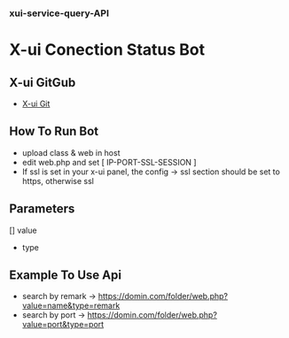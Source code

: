 ### xui-service-query-API

# X-ui Conection Status Bot

## X-ui GitGub
- [X-ui Git](https://github.com/vaxilu/x-ui)

## How To Run Bot 

- upload class & web in host
- edit web.php and set [ IP-PORT-SSL-SESSION ]
- If ssl is set in your x-ui panel, the config -> ssl section should be set to https, otherwise ssl

## Parameters

 [] value
 - type

## Example To Use Api

- search by remark -> https://domin.com/folder/web.php?value=name&type=remark
- search by port -> https://domin.com/folder/web.php?value=port&type=port
